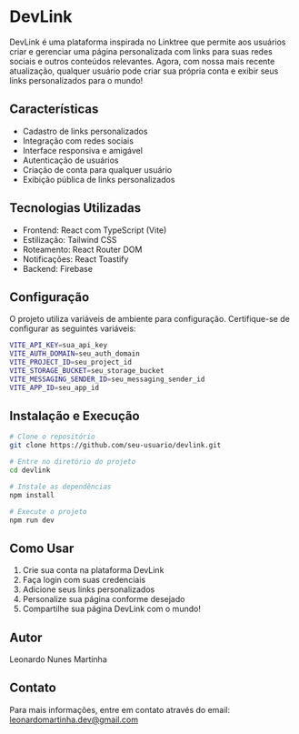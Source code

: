 # DevLink

DevLink é uma plataforma inspirada no Linktree que permite aos usuários criar e gerenciar uma página personalizada com links para suas redes sociais e outros conteúdos relevantes. Agora, com nossa mais recente atualização, qualquer usuário pode criar sua própria conta e exibir seus links personalizados para o mundo!

## Características

- Cadastro de links personalizados
- Integração com redes sociais
- Interface responsiva e amigável
- Autenticação de usuários
- Criação de conta para qualquer usuário
- Exibição pública de links personalizados

## Tecnologias Utilizadas

- Frontend: React com TypeScript (Vite)
- Estilização: Tailwind CSS
- Roteamento: React Router DOM
- Notificações: React Toastify
- Backend: Firebase

## Configuração

O projeto utiliza variáveis de ambiente para configuração. Certifique-se de configurar as seguintes variáveis:

```bash
VITE_API_KEY=sua_api_key
VITE_AUTH_DOMAIN=seu_auth_domain
VITE_PROJECT_ID=seu_project_id
VITE_STORAGE_BUCKET=seu_storage_bucket
VITE_MESSAGING_SENDER_ID=seu_messaging_sender_id
VITE_APP_ID=seu_app_id
```

## Instalação e Execução

```bash
# Clone o repositório
git clone https://github.com/seu-usuario/devlink.git

# Entre no diretório do projeto
cd devlink

# Instale as dependências
npm install

# Execute o projeto
npm run dev
```

## Como Usar

1. Crie sua conta na plataforma DevLink
2. Faça login com suas credenciais
3. Adicione seus links personalizados
4. Personalize sua página conforme desejado
5. Compartilhe sua página DevLink com o mundo!

## Autor

Leonardo Nunes Martinha

## Contato

Para mais informações, entre em contato através do email: [leonardomartinha.dev@gmail.com](mailto:leonardomartinha.dev@gmail.com)